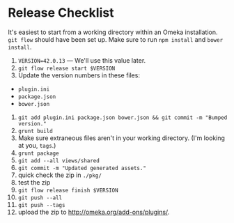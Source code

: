 
# Release Checklist

It's easiest to start from a working directory within an Omeka installation.
`git flow` should have been set up. Make sure to run `npm install` and `bower
install`.

1. `VERSION=42.0.13` — We'll use this value later.
1. `git flow release start $VERSION`
1. Update the version numbers in these files:
  * `plugin.ini`
  * `package.json`
  * `bower.json`
1. `git add plugin.ini package.json bower.json && git commit -m "Bumped version."`
1. `grunt build`
1. Make sure extraneous files aren't in your working directory. (I'm looking at you, `tags`.)
1. `grunt package`
1. `git add --all views/shared`
1. `git commit -m "Updated generated assets."`
1. quick check the zip in `./pkg/`
1. test the zip
1. `git flow release finish $VERSION`
1. `git push --all`
1. `git push --tags`
1. upload the zip to http://omeka.org/add-ons/plugins/.

